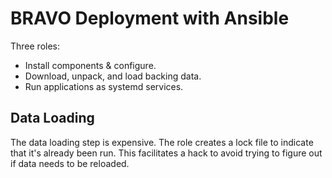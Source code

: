 # BRAVO Deployment with Ansible

Three roles:
- Install components & configure.
- Download, unpack, and load backing data.
- Run applications as systemd services.

## Data Loading 
The data loading step is expensive.
The role creates a lock file to indicate that it's already been run.
This facilitates a hack to avoid trying to figure out if data needs to be reloaded.
